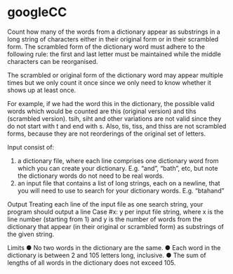 # googleCC
Count how many of the words from a dictionary appear as substrings in a long string of
characters either in their original form or in their scrambled form. The scrambled form of the
dictionary word must adhere to the following rule: the first and last letter must be maintained
while the middle characters can be reorganised.

The scrambled or original form of the dictionary word may appear multiple times but we only
count it once since we only need to know whether it shows up at least once.

For example, if we had the word this in the dictionary, the possible valid words which would be
counted are this (original version) and tihs (scrambled version). tsih, siht and other variations
are not valid since they do not start with t and end with s. Also, tis, tiss, and thiss are not
scrambled forms, because they are not reorderings of the original set of letters.


Input consist of:
1. a dictionary file, where each line comprises one dictionary word from which you can
create your dictionary. E.g. “and”, “bath”, etc, but note the dictionary words do not need
to be real words.
2. an input file that contains a list of long strings, each on a newline, that you will need to
use to search for your dictionary words. E.g. “btahand”

Output
Treating each line of the input file as one search string, your program should output a line Case
#x: y per input file string, where x is the line number (starting from 1) and y is the number of
words from the dictionary that appear (in their original or scrambled form) as substrings of the
given string.

Limits
● No two words in the dictionary are the same.
● Each word in the dictionary is between 2 and 105 letters long, inclusive.
● The sum of lengths of all words in the dictionary does not exceed 105.